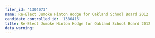 ```yaml
---
filer_id: '1304073'
name: Re-Elect Jumoke Hinton Hodge for Oakland School Board 2012
candidate_controlled_id: '1386416'
title: Re-Elect Jumoke Hinton Hodge for Oakland School Board 2012
data_warning: 
---
```

